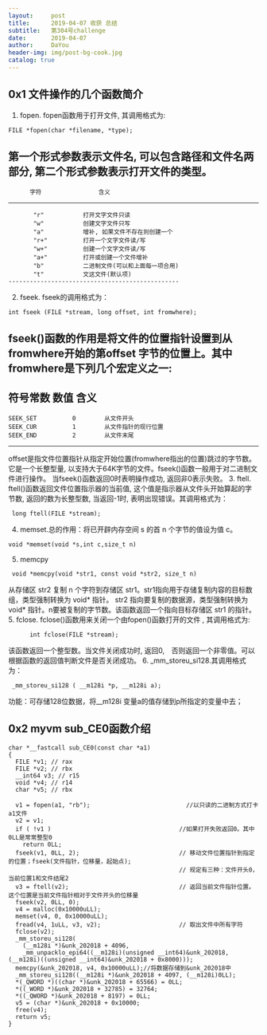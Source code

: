 ```yaml
---
layout:     post
title:      2019-04-07 收获 总结
subtitle:   第304号challenge
date:       2019-04-07
author:     DaYou
header-img: img/post-bg-cook.jpg
catalog: true
---
```



## 0x1 文件操作的几个函数简介
1. fopen. fopen函数用于打开文件, 其调用格式为:
```
FILE *fopen(char *filename, *type);
```
第一个形式参数表示文件名, 可以包含路径和文件名两部分, 第二个形式参数表示打开文件的类型。   
  ------------------------------------------------
          字符                含义
  ------------------------------------------------
           "r"           打开文字文件只读
           "w"           创建文字文件只写
           "a"           增补, 如果文件不存在则创建一个
           "r+"          打开一个文字文件读/写
           "w+"          创建一个文字文件读/写
           "a+"          打开或创建一个文件增补
           "b"           二进制文件(可以和上面每一项合用)
           "t"           文这文件(默认项)
    ------------------------------------------------
2. fseek.  fseek的调用格式为：
```
int fseek (FILE *stream, long offset, int fromwhere); 
```
fseek()函数的作用是将文件的位置指针设置到从fromwhere开始的第offset 字节的位置上。其中fromwhere是下列几个宏定义之一:
 ------------------------------------------------
 符号常数        数值           含义 
 ------------------------------------------------
    SEEK_SET          0        从文件开头
    SEEK_CUR          1        从文件指针的现行位置
    SEEK_END          2        从文件末尾 
 ------------------------------------------------
   offset是指文件位置指针从指定开始位置(fromwhere指出的位置)跳过的字节数。它是一个长整型量, 以支持大于64K字节的文件。fseek()函数一般用于对二进制文件进行操作。
    当fseek()函数返回0时表明操作成功, 返回非0表示失败。
3. ftell. ftell()函数返回文件位置指示器的当前值,  这个值是指示器从文件头开始算起的字节数, 返回的数为长整型数, 当返回-1时, 表明出现错误。其调用格式为：
```
 long ftell(FILE *stream);
```
4. memset.总的作用：将已开辟内存空间 s 的首 n 个字节的值设为值 c。
```
void *memset(void *s,int c,size_t n)
```
5. memcpy
```
 void *memcpy(void *str1, const void *str2, size_t n)
 ```
从存储区 str2 复制 n 个字符到存储区 str1。str1指向用于存储复制内容的目标数组，类型强制转换为 void* 指针。
str2 指向要复制的数据源，类型强制转换为 void* 指针。n要被复制的字节数。该函数返回一个指向目标存储区 str1 的指针。
5. fclose.  fclose()函数用来关闭一个由fopen()函数打开的文件 , 其调用格式为:
```
      int fclose(FILE *stream);
```
该函数返回一个整型数。当文件关闭成功时, 返回0,　否则返回一个非零值。可以根据函数的返回值判断文件是否关闭成功。
6. _mm_storeu_si128.其调用格式为：
```
 _mm_storeu_si128 ( __m128i *p, __m128i a);
 ```
功能：可存储128位数据，将__m128i 变量a的值存储到p所指定的变量中去；


## 0x2 myvm sub_CE0函数介绍
```
char *__fastcall sub_CE0(const char *a1)
{
  FILE *v1; // rax
  FILE *v2; // rbx
  __int64 v3; // r15
  void *v4; // r14
  char *v5; // rbx

  v1 = fopen(a1, "rb");                           //以只读的二进制方式打卡a1文件
  v2 = v1;
  if ( !v1 )                                    //如果打开失败返回0。其中0LL是常常整型0
    return 0LL;
  fseek(v1, 0LL, 2);                            // 移动文件位置指针到指定的位置；fseek(文件指针，位移量，起始点);
                                                // 规定有三种：文件开头0，当前位置1和文件结尾2
  v3 = ftell(v2);                               // 返回当前文件指针位置。这个位置是当前文件指针相对于文件开头的位移量
  fseek(v2, 0LL, 0);
  v4 = malloc(0x10000uLL);
  memset(v4, 0, 0x10000uLL);
  fread(v4, 1uLL, v3, v2);                      // 取出文件中所有字符
  fclose(v2);
  _mm_storeu_si128(
    (__m128i *)&unk_202018 + 4096,
    _mm_unpacklo_epi64((__m128i)(unsigned __int64)&unk_202018, (__m128i)((unsigned __int64)&unk_202018 + 0x8000)));
  memcpy(&unk_202018, v4, 0x10000uLL);//将数据存储到&unk_202018中
  _mm_storeu_si128((__m128i *)&unk_202018 + 4097, (__m128i)0LL);
  *(_QWORD *)((char *)&unk_202018 + 65566) = 0LL;
  *((_WORD *)&unk_202018 + 32785) = 32764;
  *((_QWORD *)&unk_202018 + 8197) = 0LL;
  v5 = (char *)&unk_202018 + 0x10000;
  free(v4);
  return v5;
}
```